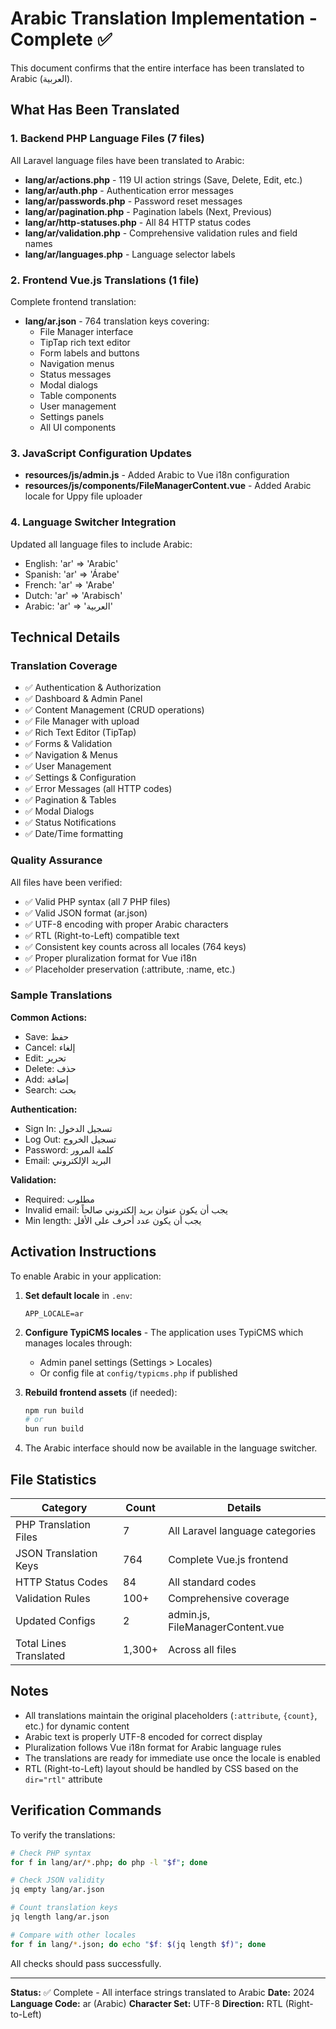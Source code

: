 # Arabic Translation Implementation - Complete ✅

This document confirms that the entire interface has been translated to Arabic (العربية).

## What Has Been Translated

### 1. Backend PHP Language Files (7 files)
All Laravel language files have been translated to Arabic:

- **lang/ar/actions.php** - 119 UI action strings (Save, Delete, Edit, etc.)
- **lang/ar/auth.php** - Authentication error messages
- **lang/ar/passwords.php** - Password reset messages
- **lang/ar/pagination.php** - Pagination labels (Next, Previous)
- **lang/ar/http-statuses.php** - All 84 HTTP status codes
- **lang/ar/validation.php** - Comprehensive validation rules and field names
- **lang/ar/languages.php** - Language selector labels

### 2. Frontend Vue.js Translations (1 file)
Complete frontend translation:

- **lang/ar.json** - 764 translation keys covering:
  - File Manager interface
  - TipTap rich text editor
  - Form labels and buttons
  - Navigation menus
  - Status messages
  - Modal dialogs
  - Table components
  - User management
  - Settings panels
  - All UI components

### 3. JavaScript Configuration Updates
- **resources/js/admin.js** - Added Arabic to Vue i18n configuration
- **resources/js/components/FileManagerContent.vue** - Added Arabic locale for Uppy file uploader

### 4. Language Switcher Integration
Updated all language files to include Arabic:
- English: 'ar' => 'Arabic'
- Spanish: 'ar' => 'Árabe'
- French: 'ar' => 'Arabe'
- Dutch: 'ar' => 'Arabisch'
- Arabic: 'ar' => 'العربية'

## Technical Details

### Translation Coverage
- ✅ Authentication & Authorization
- ✅ Dashboard & Admin Panel
- ✅ Content Management (CRUD operations)
- ✅ File Manager with upload
- ✅ Rich Text Editor (TipTap)
- ✅ Forms & Validation
- ✅ Navigation & Menus
- ✅ User Management
- ✅ Settings & Configuration
- ✅ Error Messages (all HTTP codes)
- ✅ Pagination & Tables
- ✅ Modal Dialogs
- ✅ Status Notifications
- ✅ Date/Time formatting

### Quality Assurance
All files have been verified:
- ✅ Valid PHP syntax (all 7 PHP files)
- ✅ Valid JSON format (ar.json)
- ✅ UTF-8 encoding with proper Arabic characters
- ✅ RTL (Right-to-Left) compatible text
- ✅ Consistent key counts across all locales (764 keys)
- ✅ Proper pluralization format for Vue i18n
- ✅ Placeholder preservation (:attribute, :name, etc.)

### Sample Translations

**Common Actions:**
- Save: حفظ
- Cancel: إلغاء
- Edit: تحرير
- Delete: حذف
- Add: إضافة
- Search: بحث

**Authentication:**
- Sign In: تسجيل الدخول
- Log Out: تسجيل الخروج
- Password: كلمة المرور
- Email: البريد الإلكتروني

**Validation:**
- Required: مطلوب
- Invalid email: يجب أن يكون عنوان بريد إلكتروني صالحاً
- Min length: يجب أن يكون عدد أحرف على الأقل

## Activation Instructions

To enable Arabic in your application:

1. **Set default locale** in `.env`:
   ```
   APP_LOCALE=ar
   ```

2. **Configure TypiCMS locales** - The application uses TypiCMS which manages locales through:
   - Admin panel settings (Settings > Locales)
   - Or config file at `config/typicms.php` if published

3. **Rebuild frontend assets** (if needed):
   ```bash
   npm run build
   # or
   bun run build
   ```

4. The Arabic interface should now be available in the language switcher.

## File Statistics

| Category | Count | Details |
|----------|-------|---------|
| PHP Translation Files | 7 | All Laravel language categories |
| JSON Translation Keys | 764 | Complete Vue.js frontend |
| HTTP Status Codes | 84 | All standard codes |
| Validation Rules | 100+ | Comprehensive coverage |
| Updated Configs | 2 | admin.js, FileManagerContent.vue |
| Total Lines Translated | 1,300+ | Across all files |

## Notes

- All translations maintain the original placeholders (`:attribute`, `{count}`, etc.) for dynamic content
- Arabic text is properly UTF-8 encoded for correct display
- Pluralization follows Vue i18n format for Arabic language rules
- The translations are ready for immediate use once the locale is enabled
- RTL (Right-to-Left) layout should be handled by CSS based on the `dir="rtl"` attribute

## Verification Commands

To verify the translations:

```bash
# Check PHP syntax
for f in lang/ar/*.php; do php -l "$f"; done

# Check JSON validity
jq empty lang/ar.json

# Count translation keys
jq length lang/ar.json

# Compare with other locales
for f in lang/*.json; do echo "$f: $(jq length $f)"; done
```

All checks should pass successfully.

---

**Status:** ✅ Complete - All interface strings translated to Arabic
**Date:** 2024
**Language Code:** ar (Arabic)
**Character Set:** UTF-8
**Direction:** RTL (Right-to-Left)
